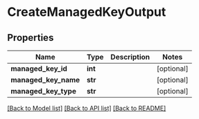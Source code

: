 # CreateManagedKeyOutput

## Properties
Name | Type | Description | Notes
------------ | ------------- | ------------- | -------------
**managed_key_id** | **int** |  | [optional] 
**managed_key_name** | **str** |  | [optional] 
**managed_key_type** | **str** |  | [optional] 

[[Back to Model list]](../README.md#documentation-for-models) [[Back to API list]](../README.md#documentation-for-api-endpoints) [[Back to README]](../README.md)


